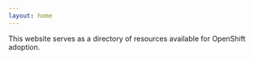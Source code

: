 ```yaml
---
layout: home
---
```


This website serves as a directory of resources available for OpenShift adoption.